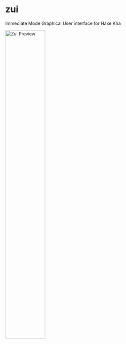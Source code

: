 # zui

Immediate Mode Graphical User interface for Haxe Kha

<img src="https://raw.githubusercontent.com/luboslenco/zui/master/zui.png" alt="Zui Preview" width="50%"/>
